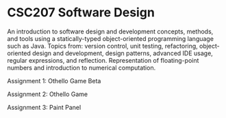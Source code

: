 # CSC207 Software Design

An introduction to software design and development concepts, methods, and tools using a statically-typed object-oriented programming language such as Java. Topics from: version control, unit testing, refactoring, object-oriented design and development, design patterns, advanced IDE usage, regular expressions, and reflection. Representation of floating-point numbers and introduction to numerical computation.

Assignment 1: Othello Game Beta

Assignment 2: Othello Game

Assignment 3: Paint Panel
